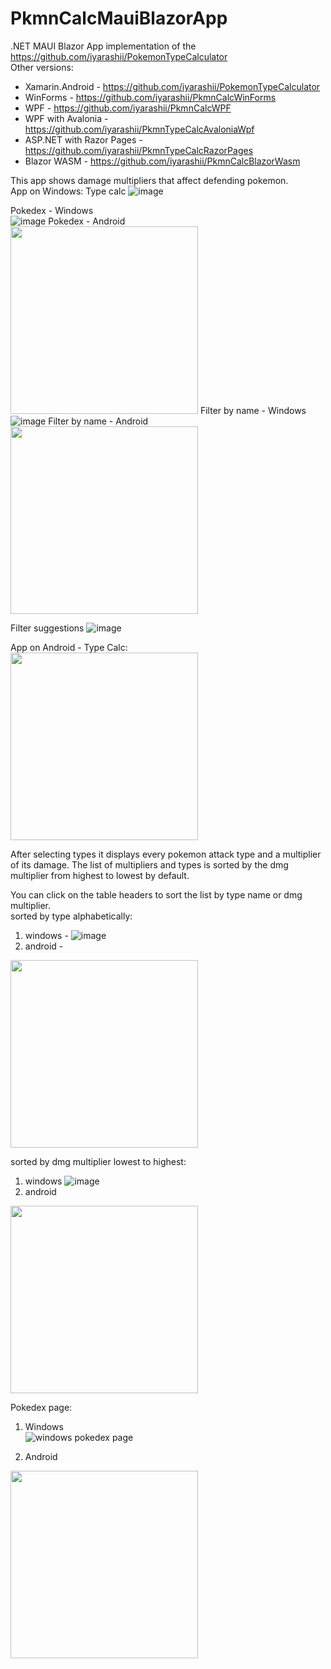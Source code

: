 # PkmnCalcMauiBlazorApp
.NET MAUI Blazor App implementation of the https://github.com/iyarashii/PokemonTypeCalculator  
Other versions:
- Xamarin.Android - https://github.com/iyarashii/PokemonTypeCalculator
- WinForms - https://github.com/iyarashii/PkmnCalcWinForms
- WPF - https://github.com/iyarashii/PkmnCalcWPF
- WPF with Avalonia - https://github.com/iyarashii/PkmnTypeCalcAvaloniaWpf
- ASP.NET with Razor Pages - https://github.com/iyarashii/PkmnTypeCalcRazorPages
- Blazor WASM - https://github.com/iyarashii/PkmnCalcBlazorWasm

This app shows damage multipliers that affect defending pokemon.  
App on Windows:
Type calc
![image](https://user-images.githubusercontent.com/38395954/196004141-13c05d37-5737-408d-99ad-168bcc4dd029.png)

Pokedex - Windows  
![image](https://user-images.githubusercontent.com/38395954/219704402-e4b35c7d-5bac-473f-8331-b467ac28c5c2.png)
Pokedex - Android  
<img src="https://user-images.githubusercontent.com/38395954/219873361-a69fe4b9-d72b-4ed7-9fdd-32ba2ad8c0a7.png" width="300">
Filter by name - Windows  
![image](https://user-images.githubusercontent.com/38395954/219704582-769a4813-ccf1-497b-aa89-387702fd96d8.png)
Filter by name - Android    
<img src="https://user-images.githubusercontent.com/38395954/219873376-2d709345-f0fd-4de1-9941-558099e0d0f5.png" width="300">

Filter suggestions
![image](https://user-images.githubusercontent.com/38395954/219704763-42f4beac-12b6-467f-b31e-1e6b2669bba3.png)


App on Android - Type Calc:  
<img src="https://user-images.githubusercontent.com/38395954/196034384-ccd88503-d719-4dcf-977e-867e0a3055f3.png" width="300">

After selecting types it displays every pokemon attack type and a multiplier of its damage. The list of multipliers and types is sorted by the dmg multiplier from highest to lowest by default.

You can click on the table headers to sort the list by type name or dmg multiplier.  
sorted by type alphabetically:
1. windows -
![image](https://user-images.githubusercontent.com/38395954/196034145-c2726896-2483-4ab1-a3fd-a502de26897c.png)
2. android -
<img src="https://user-images.githubusercontent.com/38395954/196034623-68fa60bb-eac6-4ba1-97b0-46e900c7f118.png" width="300">


sorted by dmg multiplier lowest to highest:
1. windows
![image](https://user-images.githubusercontent.com/38395954/196034178-67a29055-b5db-4738-a112-46799a17098d.png)
2. android
<img src="https://user-images.githubusercontent.com/38395954/196034674-bfcd4106-4055-4819-ba38-cb50158d7967.png" width="300">

Pokedex page:  
1. Windows  
![windows pokedex page](https://user-images.githubusercontent.com/38395954/201537004-15e855d2-93ab-44f2-9124-a519ccdeea46.png)

2. Android  
<img src="https://user-images.githubusercontent.com/38395954/197001907-b3d19560-5689-4de9-b311-d9486be87d95.png" width="300">

